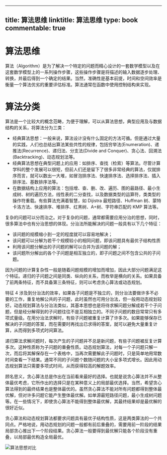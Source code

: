 
---
title: 算法思维
linktitle: 算法思维
type: book
commentable: true
---

# 算法思维

算法（Algorithm）是为了解决一个特定的问题而精心设计的一套数学模型以及在这套数学模型上的一系列操作步骤，这些操作步骤是将描述的输入数据逐步处理、转换，并最后得到一个确定的结果。当然，准确性是基本前提，时间和空间效率是衡量一个算法优劣的重要评估标准。算法通常在函数中使用控制结构来实现。

# 算法分类

算法是一个比较大的概念范畴，为便于理解，可以从算法思想，典型应用及与数据结构的关系，将算法分为三类：

- 经典算法思想：一般来说，算法设计没有什么固定的方法可循。但是通过大量的实践，人们也总结出算法某些共性的规律，包括穷举法(Enumeration)、递推法(Recurrence)、递归法、分支法(Divide and Conquer)、贪心法、回溯法(Backtracking)、动态规划法等。
- 经典算法思想在典型问题上的应用：如排序、查找（检索）等算法。尽管计算学科的整个发展可以很短，但前人们还是留下了很多非常经典的算法，仅就排序而言，就可以数出一大堆，如冒泡排序法、快速排序法、选择排序法、插入排序法、基数排序法等。
- 在数据结构上应用的算法：包括增、查、删、改、遍历、图的最路径、最小生成树、树的遍历方法，线性表的二分查找，以及数据类型的运算符，类类型的操作符重载。有些算法充满着智慧，如 Dijistra 最短路径、Huffman 树、蒙特卡洛方法、快速排序、堆排序、红黑树、A+树、字符串匹配的 KMP 算法等。

复杂的问题可以分而治之。对于复杂的问题，通常都需要应用分治的思想，同时，很多算法中也有分治思想的体现。分治法所能解决的问题一般具有以下几个特征：

- 该问题的规模缩小到一定的程度就可以容易地解决；
- 该问题可以分解为若干个规模较小的相同问题，即该问题具有最优子结构性质
- 利用该问题分解出的子问题的解可以合并为该问题的解；
- 该问题所分解出的各个子问题是相互独立的，即子问题之间不包含公共的子问题。

因为问题的计算复杂性一般是随着问题规模的增加而增加，因此大部分问题满足这个特征。递归的子问题之间是同类、纵向的关系，而枚举是横向的关系。如果具备了前两条特征，而不具备第三条特征，则可以考虑贪心算法或动态规划。

特征 4 涉及到分治法的效率，如果各子问题是不独立的，则分治法要做许多不必要的工作，重复地解公共的子问题，此时虽然也可用分治法，但一般用动态规划较好。动态规划算法与分治法类似，其基本思想也是将待求解问题分解成若干个子问题，但是经分解得到的子问题往往不是互相独立的。不同子问题的数目常常只有多项式量级。在用分治法求解时，有些子问题被重复计算了许多次。如果能够保存已解决的子问题的答案，而在需要时再找出已求得的答案，就可以避免大量重复计算，从而得到多项式时间算法。

递归算法求解问题时，每次产生的子问题并不总是新问题，有些子问题被反复计算多次。这种性质称为子问题的重叠性质。动态规划算法，对每一个子问题只解一次，而后将其解保存在一个表格中，当再次需要解此子问题时，只是简单地用常数时间查看一下结果。通常不同的子问题个数随问题的大小呈多项式增长。因此用动态规划算法只需要多项式时间，从而获得较高的解题效率。

顾名思义，贪心算法总是作出在当前看来最好的选择。也就是说贪心算法并不从整体最优考虑，它所作出的选择只是在某种意义上的局部最优选择。当然，希望贪心算法得到的最终结果也是整体最优的。虽然贪心算法不能对所有问题都得到整体最优解，但对许多问题它能产生整体最优解。如单源最短路径问题，最小生成树问题等。在一些情况下，即使贪心算法不能得到整体最优解，其最终结果却是最优解的很好近似。

贪心算法和动态规划算法都要求问题具有最优子结构性质，这是两类算法的一个共同点。严格地说，用动态规划的问题一般都有前后重叠的，需要用前一阶段的结果局部贪心推出下一个阶段结果。贪心算法一般要得到最优解只能各个阶段没有重叠，以局部最优构造全局最优。

![算法思想对比](https://ngte-superbed.oss-cn-beijing.aliyuncs.com/superbed/2021/08/14/611769955132923bf89cc00a.jpg)

    